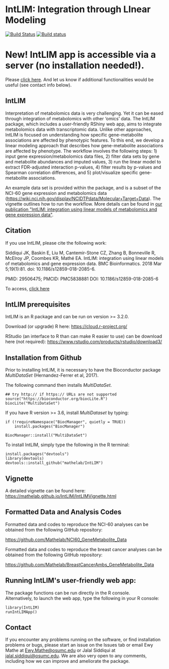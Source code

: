 # IntLIM:  Integration through LInear Modeling
[![Build Status](https://travis-ci.org/Mathelab/IntLIM.svg?branch=master)](https://travis-ci.org/Mathelab/IntLIM)
[![Build status](https://ci.appveyor.com/api/projects/status/1y05oo8y4v7r28bf?svg=true)](https://ci.appveyor.com/project/Mathelab/IntLIM/branch/master)

# New!  IntLIM app is accessible via a server (no installation needed!).
Please [click here](https://intlim.bmi.osumc.edu/).  And let us know if additional functionalities would be useful (see contact info below).

## IntLIM

Interpretation of metabolomics data is very challenging.  Yet it can be eased through integration of metabolomics with other ‘omics’ data. The IntLIM package, which includes a user-friendly RShiny web app, aims to integrate metabolomics data with transcriptomic data.  Unlike other approaches, IntLIM is focused on understanding how specific gene-metabolite associations are affected by phenotypic features.  To this end, we develop a linear modeling approach that describes how gene-metabolite associations are affected by phenotype.  The workflow involves the following steps: 1) input gene expression/metabolomics data files, 2) filter data sets by gene and metabolite abundances and imputed values, 3) run the linear model to extract FDR-adjusted interaction p-values, 4) filter results by p-values and Spearman correlation differences, and 5) plot/visualize specific gene-metabolite associations. 

An example data set is provided within the package, and is a subset of the NCI-60 gene expression and metabolomics data (https://wiki.nci.nih.gov/display/NCIDTPdata/Molecular+Target+Data).  The vignette outlines how to run the workflow. More details can be found in <a href="https://bmcbioinformatics.biomedcentral.com/articles/10.1186/s12859-018-2085-6" target="_blank"> our publication "IntLIM: integration using linear models of metabolomics and gene expression data"</a>.

## Citation
If you use IntLIM, please cite the following work:

Siddiqui JK, Baskin E, Liu M, Cantemir-Stone CZ, Zhang B, Bonneville R, McElroy JP, Coombes KR, Mathé EA. IntLIM: integration using linear models of metabolomics and gene expression data. BMC Bioinformatics. 2018 Mar 5;19(1):81. doi: 10.1186/s12859-018-2085-6.

PMID: 29506475; PMCID: PMC5838881 DOI: 10.1186/s12859-018-2085-6

To access, [click here](https://www.ncbi.nlm.nih.gov/pmc/articles/PMC5838881/)


## IntLIM prerequisites

IntLIM is an R package and can be run on version >= 3.2.0. 

Download (or upgrade) R here: https://cloud.r-project.org/

RStudio (an interface to R than can make R easier to use) can be download here (not required): https://www.rstudio.com/products/rstudio/download3/

## Installation from Github

Prior to installing IntLIM, it is necessary to have the Bioconductor package *MultiDataSet* (Hernandez-Ferrer et al, 2017).  


The following command then installs *MultiDataSet*.

```
## try http:// if https:// URLs are not supported
source("https://bioconductor.org/biocLite.R")
biocLite("MultiDataSet")
```

If you have R version >= 3.6, install *MultiDataset* by typing:
```
if (!requireNamespace("BiocManager", quietly = TRUE))
    install.packages("BiocManager")

BiocManager::install("MultiDataSet")
```

To install IntLIM, simply type the following in the R terminal:

```
install.packages("devtools")
library(devtools)
devtools::install_github("mathelab/IntLIM")
```
## Vignette

A detailed vignette can be found here:
https://mathelab.github.io/IntLIM/IntLIMVignette.html

## Formatted Data and Analysis Codes

Formatted data and codes to reproduce the NCI-60 analyses can be obtained from the following GitHub repository:

https://github.com/Mathelab/NCI60_GeneMetabolite_Data

Formatted data and codes to reproduce the breast cancer analyses can be obtained from the following GitHub repository:

https://github.com/Mathelab/BreastCancerAmbs_GeneMetabolite_Data

## Running IntLIM's user-friendly web app:

The package functions can be run directly in the R console.  
Alternatively, to launch the web app, type the following in your R console:

```
library(IntLIM)
runIntLIMApp()
```

## Contact

If you encounter any problems running on the software, or find installation problems or bugs, please start an issue on the Issues tab or email Ewy Mathe at Ewy.Mathe@osumc.edu or Jalal Siddiqui at jalal.siddiqui@osumc.edu.  We are also very open to any comments, including how we can improve and ameliorate the package.
